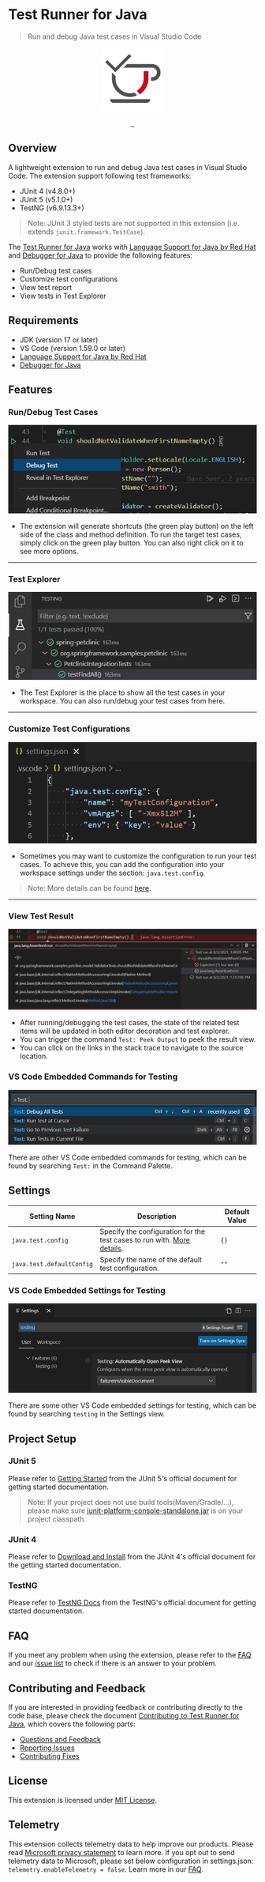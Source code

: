 # Test Runner for Java

> Run and debug Java test cases in Visual Studio Code

<p align="center">
  <img src="https://raw.githubusercontent.com/Microsoft/vscode-java-test/main/resources/logo.png" width="128" height="128" alt="">
</p>
<p align="center">
  <a href="https://github.com/microsoft/vscode-java-test/actions/workflows/build.yml?query=branch%3Amain">
    <img src="https://img.shields.io/github/actions/workflow/status/microsoft/vscode-java-test/build.yml?style=flat-square" alt="">
  </a>
  <a href="https://gitter.im/microsoft/vscode-java-test">
    <img src="https://img.shields.io/gitter/room/microsoft/vscode-java-test.svg?style=flat-square" alt="">
  </a>
  <a href="https://marketplace.visualstudio.com/items?itemName=vscjava.vscode-java-test">
    <img src="https://img.shields.io/visual-studio-marketplace/d/vscjava.vscode-java-test.svg?style=flat-square" alt="">
  </a>
</p>

## Overview

A lightweight extension to run and debug Java test cases in Visual Studio Code. The extension support following test frameworks:

- JUnit 4 (v4.8.0+)
- JUnit 5 (v5.1.0+)
- TestNG (v6.9.13.3+)

> Note: JUnit 3 styled tests are not supported in this extension (i.e. extends `junit.framework.TestCase`).

The [Test Runner for Java](https://marketplace.visualstudio.com/items?itemName=vscjava.vscode-java-test) works with [Language Support for Java by Red Hat](https://marketplace.visualstudio.com/items?itemName=redhat.java) and [Debugger for Java](https://marketplace.visualstudio.com/items?itemName=vscjava.vscode-java-debug) to provide the following features:

- Run/Debug test cases
- Customize test configurations
- View test report
- View tests in Test Explorer

## Requirements

- JDK (version 17 or later)
- VS Code (version 1.59.0 or later)
- [Language Support for Java by Red Hat](https://marketplace.visualstudio.com/items?itemName=redhat.java)
- [Debugger for Java](https://marketplace.visualstudio.com/items?itemName=vscjava.vscode-java-debug)

## Features

### Run/Debug Test Cases
<p align="center">
  <img src="https://raw.githubusercontent.com/Microsoft/vscode-java-test/main/demo/editor-decoration.png" alt="Run/Debug Test Cases"/>
</p>

- The extension will generate shortcuts (the green play button) on the left side of the class and method definition. To run the target test cases, simply click on the green play button. You can also right click on it to see more options.

---

### Test Explorer

<p align="center">
  <img src="https://raw.githubusercontent.com/Microsoft/vscode-java-test/main/demo/test_explorer.png" alt="Test Explorer"/>
</p>

- The Test Explorer is the place to show all the test cases in your workspace. You can also run/debug your test cases from here.

---

### Customize Test Configurations
<p align="center">
  <img src="https://raw.githubusercontent.com/Microsoft/vscode-java-test/main/demo/configuration.png" alt="Customize Test Configurations"/>
</p>

- Sometimes you may want to customize the configuration to run your test cases. To achieve this, you can add the configuration into your workspace settings under the section: `java.test.config`.

> Note: More details can be found [here](https://github.com/Microsoft/vscode-java-test/wiki/Run-with-Configuration).

---

### View Test Result

<p align="center">
  <img src="https://raw.githubusercontent.com/Microsoft/vscode-java-test/main/demo/test_report.png" alt="View Test Result"/>
</p>

- After running/debugging the test cases, the state of the related test items will be updated in both editor decoration and test explorer.
- You can trigger the command `Test: Peek Output` to peek the result view.
- You can click on the links in the stack trace to navigate to the source location.

### VS Code Embedded Commands for Testing

<p align="center">
  <img src="https://raw.githubusercontent.com/Microsoft/vscode-java-test/main/demo/command_palette.png" alt="VS Code Embedded Commands for Testing"/>
</p>

There are other VS Code embedded commands for testing, which can be found by searching `Test:` in the Command Palette.

## Settings

| Setting Name | Description | Default Value |
|---|---|---|
| `java.test.config` | Specify the configuration for the test cases to run with. [More details](https://aka.ms/java-test-config). | `{}` |
| `java.test.defaultConfig` | Specify the name of the default test configuration. | `""` |

### VS Code Embedded Settings for Testing

<p align="center">
  <img src="https://raw.githubusercontent.com/Microsoft/vscode-java-test/main/demo/settings.png" alt="VS Code Embedded Settings for Testing"/>
</p>

There are some other VS Code embedded settings for testing, which can be found by searching `testing` in the Settings view.
## Project Setup
### JUnit 5

Please refer to [Getting Started](https://junit.org/junit5/docs/current/user-guide/#overview-getting-started) from the JUnit 5's official document for getting started documentation.

> Note: If your project does not use build tools(Maven/Gradle/...), please make sure [junit-platform-console-standalone.jar](https://search.maven.org/search?q=g:org.junit.platform%20AND%20a:junit-platform-console-standalone) is on your project classpath.

### JUnit 4
Please refer to [Download and Install](https://github.com/junit-team/junit4/wiki/Download-and-Install) from the JUnit 4's official document for the getting started documentation.

### TestNG
Please refer to [TestNG Docs](https://testng.org/) from the TestNG's official document for getting started documentation.

## FAQ
If you meet any problem when using the extension, please refer to the [FAQ](https://github.com/microsoft/vscode-java-test/wiki/FAQ) and our [issue list](https://github.com/microsoft/vscode-java-test/issues) to check if there is an answer to your problem.

## Contributing and Feedback

If you are interested in providing feedback or contributing directly to the code base, please check the document [Contributing to Test Runner for Java](https://github.com/Microsoft/vscode-java-test/blob/main/CONTRIBUTING.md), which covers the following parts:
- [Questions and Feedback](https://github.com/Microsoft/vscode-java-test/blob/main/CONTRIBUTING.md#questions-and-feedback)
- [Reporting Issues](https://github.com/Microsoft/vscode-java-test/blob/main/CONTRIBUTING.md#reporting-issues)
- [Contributing Fixes](https://github.com/Microsoft/vscode-java-test/blob/main/CONTRIBUTING.md#contributing-fixes)

## License

This extension is licensed under [MIT License](LICENSE.txt).

## Telemetry

This extension collects telemetry data to help improve our products. Please read [Microsoft privacy statement](https://privacy.microsoft.com/en-us/privacystatement) to learn more. If you opt out to send telemetry data to Microsoft, please set below configuration in settings.json: `telemetry.enableTelemetry = false`. Learn more in our [FAQ](https://code.visualstudio.com/docs/supporting/faq#_how-to-disable-telemetry-reporting).

